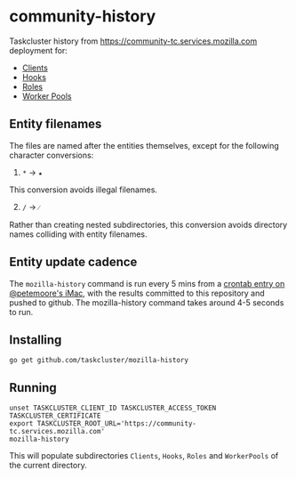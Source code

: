 # community-history
Taskcluster history from https://community-tc.services.mozilla.com deployment for:

* [Clients](/Clients)
* [Hooks](/Hooks)
* [Roles](/Roles)
* [Worker Pools](/WorkerPools)

## Entity filenames

The files are named after the entities themselves, except for the following character conversions:

  1. `*` -> `★`

This conversion avoids illegal filenames.

  2. `/` -> `⁄`

Rather than creating nested subdirectories, this conversion avoids directory names colliding with entity filenames.

## Entity update cadence

The `mozilla-history` command is run every 5 mins from a [crontab entry on
@petemoore's
iMac](https://github.com/petemoore/myscrapbook/blob/432cbedb7af093ed45c2d8440864f3d6c5c70fde/sync-community-history.sh#L8-L9),
with the results committed to this repository and pushed to github. The
mozilla-history command takes around 4-5 seconds to run.

## Installing

```
go get github.com/taskcluster/mozilla-history
```

## Running

```
unset TASKCLUSTER_CLIENT_ID TASKCLUSTER_ACCESS_TOKEN TASKCLUSTER_CERTIFICATE
export TASKCLUSTER_ROOT_URL='https://community-tc.services.mozilla.com'
mozilla-history
```

This will populate subdirectories `Clients`, `Hooks`, `Roles` and `WorkerPools` of the current directory.
